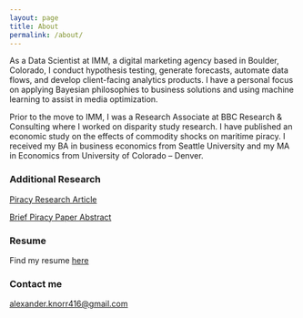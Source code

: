 ```yaml
---
layout: page
title: About
permalink: /about/
---
```


As a Data Scientist at IMM, a digital marketing agency based in Boulder, Colorado, I conduct hypothesis testing, generate forecasts, automate data flows, and develop client-facing analytics products. I have a personal focus on applying Bayesian philosophies to business solutions and using machine learning to assist in media optimization.
   
Prior to the move to IMM, I was a Research Associate at BBC Research & Consulting where I worked on disparity study research. I have published an economic study on the effects of commodity shocks on maritime piracy. I received my BA in business economics from Seattle University and my MA in Economics from University of Colorado – Denver. 

### Additional Research

[Piracy Research Article](http://www.tandfonline.com/doi/abs/10.1080/1057610X.2015.1042267)

[Brief Piracy Paper Abstract](http://piracy-studies.org/economic-factors-for-piracy-the-effect-of-commodity-price-shocks/)

### Resume

Find my resume [here](/images/Resume_Alex_12_31_2016_no_number.pdf)

### Contact me

[alexander.knorr416@gmail.com](mailto:alexander.knorr416@gmail.com)
